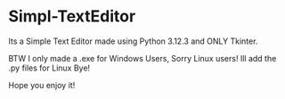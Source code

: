 # Simpl-TextEditor
Its a Simple Text Editor made using Python 3.12.3 and ONLY Tkinter.

BTW
I only made a .exe for Windows Users,
Sorry Linux users!
Ill add the .py files for Linux
Bye!

Hope you enjoy it!
